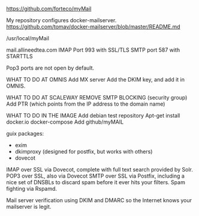 
https://github.com/forteco/myMail

My repository configures docker-mailserver.
https://github.com/tomav/docker-mailserver/blob/master/README.md



/usr/local/myMail

mail.allineedtea.com
 	IMAP Port 993 with SSL/TLS
 	SMTP port 587 with STARTTLS

Pop3 ports are not open by default.



WHAT TO DO AT OMNIS
Add MX server
Add the DKIM key, and add it in OMNIS. 

WHAT TO DO AT SCALEWAY
REMOVE SMTP BLOCKING (security group)
Add PTR (which points from the IP address to the domain name)



WHAT TO DO IN THE IMAGE
Add debian test repository
Apt-get install docker.io docker-compose
Add github/myMAIL

guix packages: 
- exim
- dkimproxy (designed for postfix, but works with others)
- dovecot

IMAP over SSL via Dovecot, complete with full text search provided by Solr.
POP3 over SSL, also via Dovecot
SMTP over SSL via Postfix, including a nice set of DNSBLs to discard spam before it ever hits your filters.
Spam fighting via Rspamd.

Mail server verification using DKIM and DMARC so the Internet knows your mailserver is legit.

